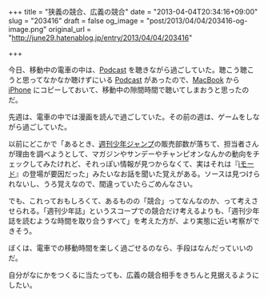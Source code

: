 +++
title = "狭義の競合、広義の競合"
date = "2013-04-04T20:34:16+09:00"
slug = "203416"
draft = false
og_image = "post/2013/04/04/203416-og-image.png"
original_url = "http://june29.hatenablog.jp/entry/2013/04/04/203416"

+++

<p>今日、移動中の電車の中は、<a class="keyword" href="http://d.hatena.ne.jp/keyword/Podcast">Podcast</a> を聴きながら過ごしていた。聴こう聴こうと思ってなかなか聴けずにいる <a class="keyword" href="http://d.hatena.ne.jp/keyword/Podcast">Podcast</a> があったので、<a class="keyword" href="http://d.hatena.ne.jp/keyword/MacBook">MacBook</a> から <a class="keyword" href="http://d.hatena.ne.jp/keyword/iPhone">iPhone</a> にコピーしておいて、移動中の隙間時間で聴いてしまおうと思ったのだ。</p>
<p>先週は、電車の中では漫画を読んで過ごしていた。その前の週は、ゲームをしながら過ごしていた。</p>
<p>以前にどこかで「あるとき、<a class="keyword" href="http://d.hatena.ne.jp/keyword/%BD%B5%B4%A9%BE%AF%C7%AF%A5%B8%A5%E3%A5%F3%A5%D7">週刊少年ジャンプ</a>の販売部数が落ちて、担当者さんが理由を調べようとして、マガジンやサンデーやチャンピオンなんかの動向をチェックしてみたけれど、それっぽい情報が見つからなくて、実はそれは『<a class="keyword" href="http://d.hatena.ne.jp/keyword/i%A5%E2%A1%BC%A5%C9">iモード</a>』の登場が要因だった」みたいなお話を聞いた覚えがある。ソースは見つけられないし、うろ覚えなので、間違っていたらごめんなさい。</p>
<p>でも、これっておもしろくて、あるものの「競合」ってなんなのか、って考えさせられる。「週刊少年誌」というスコープでの競合だけ考えるよりも、「週刊少年誌を読むような時間を取り合うすべて」を考えた方が、より実態に近い考察ができそう。</p>
<p>ぼくは、電車での移動時間を楽しく過ごせるのなら、手段はなんだっていいのだ。</p>
<p>自分がなにかをつくるに当たっても、広義の競合相手をきちんと見据えるようにしたい。</p>
